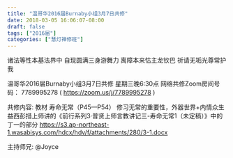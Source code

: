 ```yaml
---
title: "温哥华2016届Burnaby小组3月7日共修"
date: 2018-03-05 16:06:07-08:00
draft: false
tags: ["2016届"]
categories: ["慧灯禅修班"]
---
```

诸法等性本基法界中 自现圆满三身游舞力
离障本来怙主龙钦巴 祈请无垢光尊常护我

温哥华2016届Burnaby小组3月7日共修
星期三晚6:30点
网络共修Zoom房间号码： 7789995278 ( https://zoom.us/j/7789995278 )

共修内容: 
教材 寿命无常（P45—P54） 修习无常的重要性，外器世界+内情众生 
益西彭措上师讲的《前行系列3·普贤上师言教讲记三-寿命无常1（未定稿）》中的丁一的部分
 https://s3.ap-northeast-1.wasabisys.com/hdcx/hdv/f/attachments/280/3-1.docx

主持师兄: @Joyce
